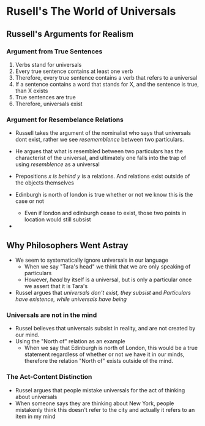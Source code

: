 # Rusell's The World of Universals
## Russell's Arguments for Realism
### Argument from True Sentences
1. Verbs stand for universals 
2. Every true sentence contains at least one verb 
3. Therefore, every true sentence contains a verb that refers to a universal 
4. If a sentence contains a word that stands for X, and the sentence is true, than X exists
5. True sentences are true 
6. Therefore, universals exist

### Argument for Resembelance Relations 
- Russell takes the argument of the nominalist who says that universals dont exist, rather we see _resememblence_ between two particulars. 
- He argues that what is resembled between two particulars has the characterist of the universal, and ultimately one falls into the trap of using _resemblence_ as a universal 

- Prepositions *x is behind y* is a relations. And relations exist outside of the objects themselves 
- Edinburgh is north of london is true whether or not we know this is the case or not 
	- Even if london and edinburgh cease to exist, those two points in location would still subsist 
- 

## Why Philosophers Went Astray 
- We seem to systematically ignore universals in our language 
	- When we say "Tara's head" we think that we are only speaking of particulars
	- However, _head_ by itself is a universal, but is only a particular once we assert that it is Tara's
- Russel argues that *universals don't exist, they subsist* and *Particulars have existence, while universals have being* 

### Universals are not in the mind 
- Russel believes that universals subsist in reality, and are not created by our mind. 
- Using the "North of" relation as an example
	- When we say that Edinburgh is north of London, this would be a true statement regardless of whether or not we have it in our minds, therefore the relation "North of" exists outside of the mind. 

### The Act-Content Distinction 
- Russel argues that people mistake universals for the act of thinking about universals 
- When someone says they are thinking about New York, people mistakenly think this doesn't refer to the city and actually it refers to an item in my mind 
